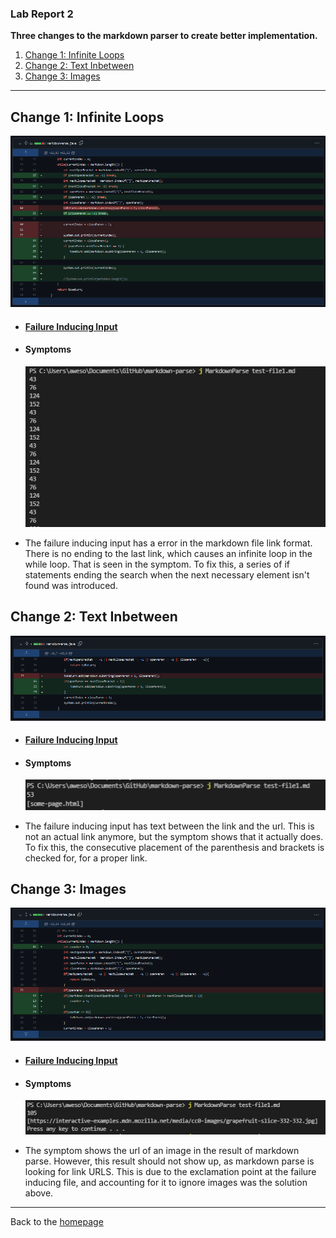 ### Lab Report 2
**Three changes to the markdown parser to create better implementation.**

1. [Change 1: Infinite Loops](#1)
2. [Change 2: Text Inbetween](#2)
3. [Change 3: Images](#3)

---

## <a name="1"></a> Change 1: Infinite Loops

![Change Screenshot 1](report2ss1.PNG)

- #### [Failure Inducing Input](https://nisharu3.github.io/cse15l-lab-reports/failure1.html)

- #### Symptoms
    ![Symptom Screenshot 1](symptomSSInfiniteLoop.PNG)

- The failure inducing input has a error in the markdown file link format. There is no ending to the last link, which causes an infinite loop in the while loop. That is seen in the symptom. To fix this, a series of if statements ending the search when the next necessary element isn't found was introduced.

## <a name="2"></a> Change 2: Text Inbetween

![Change Screenshot 2](report2ss2.PNG)

- #### [Failure Inducing Input](https://nisharu3.github.io/cse15l-lab-reports/failure2.html)

- #### Symptoms
    ![Symptom Screenshot 2](symptomSSTextBetween.PNG)

- The failure inducing input has text between the link and the url. This is not an actual link anymore, but the symptom shows that it actually does. To fix this, the consecutive placement of the parenthesis and brackets is checked for, for a proper link.

## <a name="3"></a> Change 3: Images

![Change Screenshot 3](report2ss3.PNG)

- #### [Failure Inducing Input](https://nisharu3.github.io/cse15l-lab-reports/failure3.html)

- #### Symptoms
    ![Symptom Screenshot 3](symptomSSImages.PNG)

- The symptom shows the url of an image in the result of markdown parse. However, this result should not show up, as markdown parse is looking for link URLS. This is due to the exclamation point at the failure inducing file, and accounting for it to ignore images was the solution above.

---
Back to the [homepage](https://nisharu3.github.io/cse15l-lab-reports/)
